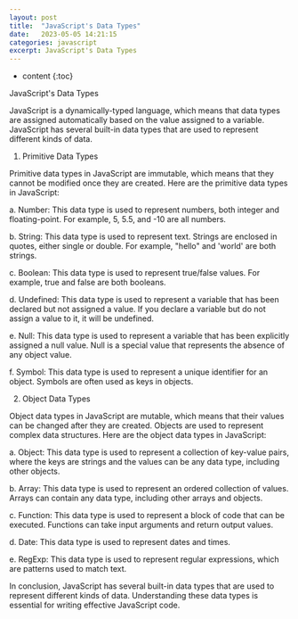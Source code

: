 ```yaml
---
layout: post
title:  "JavaScript's Data Types"
date:   2023-05-05 14:21:15
categories: javascript
excerpt: JavaScript's Data Types
---
```


* content
{:toc}

JavaScript's Data Types

JavaScript is a dynamically-typed language, which means that data types are assigned automatically based on the value assigned to a variable. JavaScript has several built-in data types that are used to represent different kinds of data.

1. Primitive Data Types

Primitive data types in JavaScript are immutable, which means that they cannot be modified once they are created. Here are the primitive data types in JavaScript:

a. Number: This data type is used to represent numbers, both integer and floating-point. For example, 5, 5.5, and -10 are all numbers.

b. String: This data type is used to represent text. Strings are enclosed in quotes, either single or double. For example, "hello" and 'world' are both strings.

c. Boolean: This data type is used to represent true/false values. For example, true and false are both booleans.

d. Undefined: This data type is used to represent a variable that has been declared but not assigned a value. If you declare a variable but do not assign a value to it, it will be undefined.

e. Null: This data type is used to represent a variable that has been explicitly assigned a null value. Null is a special value that represents the absence of any object value.

f. Symbol: This data type is used to represent a unique identifier for an object. Symbols are often used as keys in objects.

2. Object Data Types

Object data types in JavaScript are mutable, which means that their values can be changed after they are created. Objects are used to represent complex data structures. Here are the object data types in JavaScript:

a. Object: This data type is used to represent a collection of key-value pairs, where the keys are strings and the values can be any data type, including other objects.

b. Array: This data type is used to represent an ordered collection of values. Arrays can contain any data type, including other arrays and objects.

c. Function: This data type is used to represent a block of code that can be executed. Functions can take input arguments and return output values.

d. Date: This data type is used to represent dates and times.

e. RegExp: This data type is used to represent regular expressions, which are patterns used to match text.

In conclusion, JavaScript has several built-in data types that are used to represent different kinds of data. Understanding these data types is essential for writing effective JavaScript code.